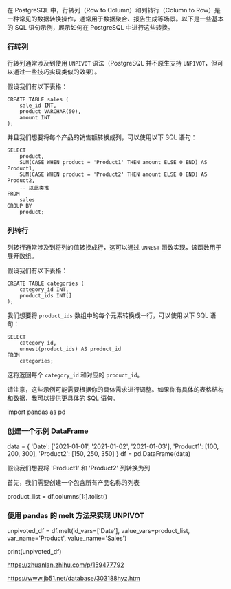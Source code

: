 在 PostgreSQL 中，行转列（Row to Column）和列转行（Column to Row）是一种常见的数据转换操作，通常用于数据聚合、报告生成等场景。以下是一些基本的 SQL 语句示例，展示如何在 PostgreSQL 中进行这些转换。

### 行转列

行转列通常涉及到使用 `UNPIVOT` 语法（PostgreSQL 并不原生支持 `UNPIVOT`，但可以通过一些技巧实现类似的效果）。

假设我们有以下表格：

```
CREATE TABLE sales (
    sale_id INT,
    product VARCHAR(50),
    amount INT
);
```

并且我们想要将每个产品的销售额转换成列，可以使用以下 SQL 语句：

```
SELECT
    product,
    SUM(CASE WHEN product = 'Product1' THEN amount ELSE 0 END) AS Product1,
    SUM(CASE WHEN product = 'Product2' THEN amount ELSE 0 END) AS Product2,
    -- 以此类推
FROM
    sales
GROUP BY
    product;
```

### 列转行

列转行通常涉及到将列的值转换成行，这可以通过 `UNNEST` 函数实现，该函数用于展开数组。

假设我们有以下表格：

```
CREATE TABLE categories (
    category_id INT,
    product_ids INT[]
);
```

我们想要将 `product_ids` 数组中的每个元素转换成一行，可以使用以下 SQL 语句：

```
SELECT
    category_id,
    unnest(product_ids) AS product_id
FROM
    categories;
```

这将返回每个 `category_id` 和对应的 `product_id`。

请注意，这些示例可能需要根据你的具体需求进行调整。如果你有具体的表格结构和数据，我可以提供更具体的 SQL 语句。













import pandas as pd

### 创建一个示例 DataFrame

data = {
    'Date': ['2021-01-01', '2021-01-02', '2021-01-03'],
    'Product1': [100, 200, 300],
    'Product2': [150, 250, 350]
}
df = pd.DataFrame(data)

假设我们想要将 'Product1' 和 'Product2' 列转换为列

首先，我们需要创建一个包含所有产品名称的列表

product_list = df.columns[1:].tolist()

### 使用 pandas 的 melt 方法来实现 UNPIVOT

unpivoted_df = df.melt(id_vars=['Date'], value_vars=product_list, var_name='Product', value_name='Sales')

print(unpivoted_df)



https://zhuanlan.zhihu.com/p/159477792

https://www.jb51.net/database/303188hyz.htm



